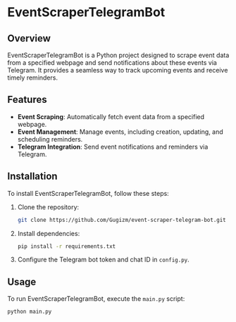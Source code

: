 # EventScraperTelegramBot

## Overview
EventScraperTelegramBot is a Python project designed to scrape event data from a specified webpage and send notifications about these events via Telegram. It provides a seamless way to track upcoming events and receive timely reminders.

## Features
- **Event Scraping**: Automatically fetch event data from a specified webpage.
- **Event Management**: Manage events, including creation, updating, and scheduling reminders.
- **Telegram Integration**: Send event notifications and reminders via Telegram.

## Installation
To install EventScraperTelegramBot, follow these steps:

1. Clone the repository:

    ```bash
    git clone https://github.com/Gugizm/event-scraper-telegram-bot.git
    ```

2. Install dependencies:

    ```bash
    pip install -r requirements.txt
    ```

3. Configure the Telegram bot token and chat ID in `config.py`.

## Usage
To run EventScraperTelegramBot, execute the `main.py` script:

```bash
python main.py
